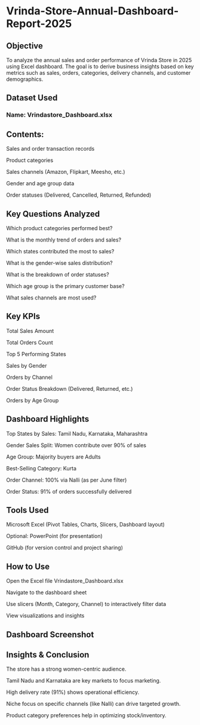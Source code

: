 # Vrinda-Store-Annual-Dashboard-Report-2025

## Objective
To analyze the annual sales and order performance of Vrinda Store in 2025 using Excel dashboard. The goal is to derive business insights based on key metrics such as sales, orders, categories, delivery channels, and customer demographics.

## Dataset Used
### Name: Vrindastore_Dashboard.xlsx

## Contents:

Sales and order transaction records

Product categories

Sales channels (Amazon, Flipkart, Meesho, etc.)

Gender and age group data

Order statuses (Delivered, Cancelled, Returned, Refunded)

## Key Questions Analyzed
Which product categories performed best?

What is the monthly trend of orders and sales?

Which states contributed the most to sales?

What is the gender-wise sales distribution?

What is the breakdown of order statuses?

Which age group is the primary customer base?

What sales channels are most used?

## Key KPIs
Total Sales Amount

Total Orders Count

Top 5 Performing States

Sales by Gender

Orders by Channel

Order Status Breakdown (Delivered, Returned, etc.)

Orders by Age Group

## Dashboard Highlights
Top States by Sales: Tamil Nadu, Karnataka, Maharashtra

Gender Sales Split: Women contribute over 90% of sales

Age Group: Majority buyers are Adults

Best-Selling Category: Kurta

Order Channel: 100% via Nalli (as per June filter)

Order Status: 91% of orders successfully delivered

 ## Tools Used
Microsoft Excel (Pivot Tables, Charts, Slicers, Dashboard layout)

Optional: PowerPoint (for presentation)

GitHub (for version control and project sharing)

 ## How to Use
Open the Excel file Vrindastore_Dashboard.xlsx

Navigate to the dashboard sheet

Use slicers (Month, Category, Channel) to interactively filter data

View visualizations and insights

## Dashboard Screenshot

## Insights & Conclusion
The store has a strong women-centric audience.

Tamil Nadu and Karnataka are key markets to focus marketing.

High delivery rate (91%) shows operational efficiency.

Niche focus on specific channels (like Nalli) can drive targeted growth.

Product category preferences help in optimizing stock/inventory.
